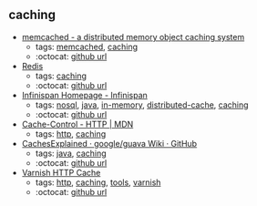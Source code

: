 caching 
---
* [memcached - a distributed memory object caching system](http://memcached.org/)
    * tags: [memcached](../tags/memcached.md), [caching](../tags/caching.md)
    * :octocat: [github url](https://github.com/memcached/memcached)
* [Redis](https://redis.io/)
    * tags: [caching](../tags/caching.md)
    * :octocat: [github url](https://github.com/antirez/redis)
* [Infinispan Homepage - Infinispan](http://infinispan.org/)
    * tags: [nosql](../tags/nosql.md), [java](../tags/java.md), [in-memory](../tags/in-memory.md), [distributed-cache](../tags/distributed-cache.md), [caching](../tags/caching.md)
    * :octocat: [github url](https://github.com/infinispan/infinispan)
* [Cache-Control - HTTP | MDN](https://developer.mozilla.org/en-US/docs/Web/HTTP/Headers/Cache-Control)
    * tags: [http](../tags/http.md), [caching](../tags/caching.md)
* [CachesExplained · google/guava Wiki · GitHub](https://github.com/google/guava/wiki/CachesExplained)
    * tags: [java](../tags/java.md), [caching](../tags/caching.md)
    * :octocat: [github url](https://github.com/google/guava)
* [Varnish HTTP Cache](https://varnish-cache.org/)
    * tags: [http](../tags/http.md), [caching](../tags/caching.md), [tools](../tags/tools.md), [varnish](../tags/varnish.md)
    * :octocat: [github url](https://github.com/varnishcache/varnish-cache)
